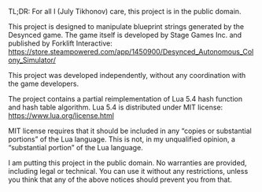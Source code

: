 TL;DR:
For all I (July Tikhonov) care, this project is in the public domain.

This project is designed to manipulate blueprint strings generated by
the Desynced game.
The game itself is developed by Stage Games Inc. and
published by Forklift Interactive:
https://store.steampowered.com/app/1450900/Desynced_Autonomous_Colony_Simulator/

This project was developed independently, without any coordination with
the game developers.

The project contains a partial reimplementation of Lua 5.4 hash function and
hash table algorithm.
Lua 5.4 is distributed under MIT license:
https://www.lua.org/license.html

MIT license requires that it should be included in
any “copies or substantial portions” of the Lua language.
This is not, in my unqualified opinion, a “substantial portion” of
the Lua language.

I am putting this project in the public domain.
No warranties are provided, including legal or technical.
You can use it without any restrictions, unless you think that any of
the above notices should prevent you from that.

